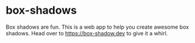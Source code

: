 # box-shadows

Box shadows are fun. This is a web app to help you create awesome box shadows. Head over to https://box-shadow.dev to give it a whirl.